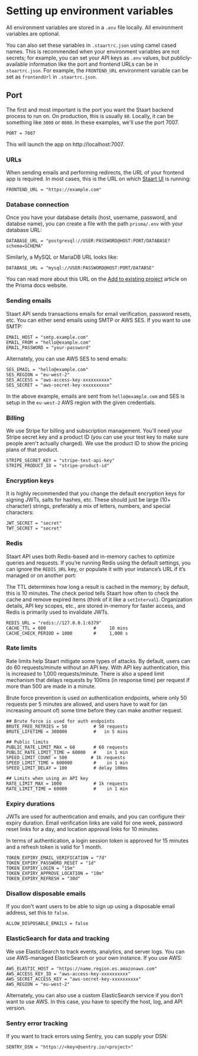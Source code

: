 # Setting up environment variables

All environment variables are stored in a `.env` file locally. All environment variables are optional.

You can also set these variables in `.staartrc.json` using camel cased names. This is recommended when your environment variables are not secrets; for example, you can set your API keys as `.env` values, but publicly-available information like the port and frontend URLs can be in `staartrc.json`. For example, the `FRONTEND_URL` environment variable can be set as `frontendUrl` in `.staartrc.json`.

## Port

The first and most important is the port you want the Staart backend process to run on. On production, this is usually `80`. Locally, it can be something like `3000` or `8080`. In these examples, we'll use the port 7007.

```env
PORT = 7007
```

This will launch the app on http://localhost:7007.

### URLs

When sending emails and performing redirects, the URL of your frontend app is required. In most cases, this is the URL on which [Staart UI](https://github.com/staart/ui) is running:

```env
FRONTEND_URL = "https://example.com"
```

### Database connection

Once you have your database details (host, username, password, and databse name), you can create a file with the path `prisma/.env` with your database URL:

```env
DATABASE_URL = "postgresql://USER:PASSWORD@HOST:PORT/DATABASE?schema=SCHEMA"
```

Similarly, a MySQL or MariaDB URL looks like:

```env
DATABASE_URL = "mysql://USER:PASSWORD@HOST:PORT/DATABSE"
```

You can read more about this URL on the [Add to existing project](https://www.prisma.io/docs/getting-started/setup-prisma/add-to-existing-project-typescript-postgres#connect-your-database) article on the Prisma docs website.

### Sending emails

Staart API sends transactions emails for email verification, password resets, etc. You can either send emails using SMTP or AWS SES. If you want to use SMTP:

```env
EMAIL_HOST = "smtp.example.com"
EMAIL_FROM = "hello@example.com"
EMAIL_PASSWORD = "your-password"
```

Alternately, you can use AWS SES to send emails:

```env
SES_EMAIL = "hello@example.com"
SES_REGION = "eu-west-2"
SES_ACCESS = "aws-access-key-xxxxxxxxxx"
SES_SECRET = "aws-secret-key-xxxxxxxxxx"
```

In the above example, emails are sent from `hello@example.com` and SES is setup in the `eu-west-2` AWS region with the given credentials.

### Billing

We use Stripe for billing and subscription management. You'll need your Stripe secret key and a product ID (you can use your test key to make sure people aren't actually charged). We use the product ID to show the pricing plans of that product.

```env
STRIPE_SECRET_KEY = "stripe-test-api-key"
STRIPE_PRODUCT_ID = "stripe-product-id"
```

### Encryption keys

It is highly recommended that you change the default encryption keys for signing JWTs, salts for hashes, etc. These should just be large (10+ character) strings, preferably a mix of letters, numbers, and special characters:

```env
JWT_SECRET = "secret"
TWT_SECRET = "secret"
```

### Redis

Staart API uses both Redis-based and in-memory caches to optimize queries and requests. If you’re running Redis using the default settings, you can ignore the `REDIS_URL` key, or populate it with your instance’s URL if it’s managed or on another port:

The TTL determines how long a result is cached in the memory; by default, this is 10 minutes. The check period tells Staart how often to check the cache and remove expired items (think of it like a `setInterval`). Organization details, API key scopes, etc., are stored in-memory for faster access, and Redis is primarily used to invalidate JWTs.

```env
REDIS_URL = "redis://127.0.0.1:6379"
CACHE_TTL = 600                  #     10 mins
CACHE_CHECK_PERIOD = 1000        #     1,000 s
```

### Rate limits

Rate limits help Staart mitigate some types of attacks. By default, users can do 60 requests/minute without an API key. With API key authentication, this is increased to 1,000 requests/minute. There is also a speed limit mechanism that delays requests by 100ms (in response time) per request if more than 500 are made in a minute.

Brute force prevention is used on authentication endpoints, where only 50 requests per 5 minutes are allowed, and users have to wait for (an increasing amount of) some time before they can make another request.

```env
## Brute force is used for auth endpoints
BRUTE_FREE_RETRIES = 50          # 50 requests
BRUTE_LIFETIME = 300000          #   in 5 mins

## Public limits
PUBLIC_RATE_LIMIT_MAX = 60       # 60 requests
PUBLIC_RATE_LIMIT_TIME = 60000   #    in 1 min
SPEED_LIMIT_COUNT = 500         # 1k requests
SPEED_LIMIT_TIME = 600000        #    in 1 min
SPEED_LIMIT_DELAY = 100          # delay 100ms

## Limits when using an API key
RATE_LIMIT_MAX = 1000            # 1k requests
RATE_LIMIT_TIME = 60000          #    in 1 min
```

### Expiry durations

JWTs are used for authentication and emails, and you can configure their expiry duration. Email verification links are valid for one week, password reset links for a day, and location approval links for 10 minutes.

In terms of authentication, a login session token is approved for 15 minutes and a refresh token is valid for 1 month.

```env
TOKEN_EXPIRY_EMAIL_VERIFICATION = "7d"
TOKEN_EXPIRY_PASSWORD_RESET = "1d"
TOKEN_EXPIRY_LOGIN = "15m"
TOKEN_EXPIRY_APPROVE_LOCATION = "10m"
TOKEN_EXPIRY_REFRESH = "30d"
```

### Disallow disposable emails

If you don't want users to be able to sign up using a disposable email address, set this to `false`.

```env
ALLOW_DISPOSABLE_EMAILS = false
```

### ElasticSearch for data and tracking

We use ElasticSearch to track events, analytics, and server logs. You can use AWS-managed ElasticSearch or your own instance. If you use AWS:

```env
AWS_ELASTIC_HOST = "https://name.region.es.amazonaws.com"
AWS_ACCESS_KEY_ID = "aws-access-key-xxxxxxxxxx"
AWS_SECRET_ACCESS_KEY = "aws-secret-key-xxxxxxxxxx"
AWS_REGION = "eu-west-2"
```

Alternately, you can also use a custom ElasticSearch service if you don’t want to use AWS. In this case, you have to specify the host, log, and API version.

### Sentry error tracking

If you want to track errors using Sentry, you can supply your DSN:

```env
SENTRY_DSN = "https://<key>@sentry.io/<project>"
```
